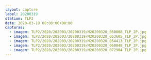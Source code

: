 ```yaml
---
layout: capture
label: 20200319
station: TLP2
date: 2020-03-19 00:00:00+00:00
capturas:
  - imagem: TLP2/2020/202003/20200319/M20200320_050008_TLP_2P.jpg
  - imagem: TLP2/2020/202003/20200319/M20200320_053605_TLP_2P.jpg
  - imagem: TLP2/2020/202003/20200319/M20200320_054413_TLP_2P.jpg
  - imagem: TLP2/2020/202003/20200319/M20200320_060048_TLP_2P.jpg
  - imagem: TLP2/2020/202003/20200319/M20200320_072904_TLP_2P.jpg
---
```


